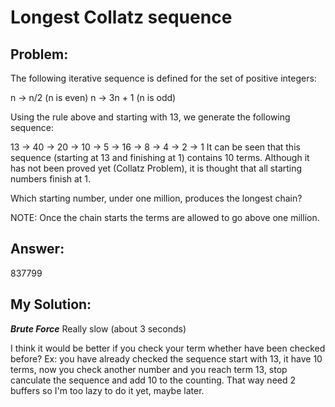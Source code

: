 # **Longest Collatz sequence**
## Problem:
The following iterative sequence is defined for the set of positive integers:

n → n/2 (n is even)
n → 3n + 1 (n is odd)

Using the rule above and starting with 13, we generate the following sequence:

13 → 40 → 20 → 10 → 5 → 16 → 8 → 4 → 2 → 1
It can be seen that this sequence (starting at 13 and finishing at 1) contains 10 terms. Although it has not been proved yet (Collatz Problem), it is thought that all starting numbers finish at 1.

Which starting number, under one million, produces the longest chain?

NOTE: Once the chain starts the terms are allowed to go above one million.

## Answer:
837799

## My Solution:
***Brute Force***
Really slow (about 3 seconds)

I think it would be better if you check your term whether have been checked before? Ex: you have already checked the sequence start with 13, it have 10 terms, now you check another number and you reach term 13, stop canculate the sequence and add 10 to the counting. That way need 2 buffers so I'm too lazy to do it yet, maybe later.